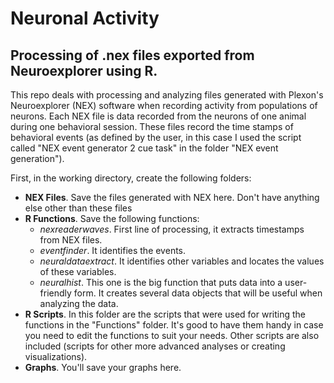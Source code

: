 # Neuronal Activity
## Processing of .nex files exported from Neuroexplorer using R.

This repo deals with processing and analyzing files generated with Plexon's Neuroexplorer (NEX) software when recording activity from populations of neurons. Each NEX file is data recorded from the neurons of one animal during one behavioral session. These files record the time stamps of behavioral events (as defined by the user, in this case I used the script called  "NEX event generator 2 cue task" in the folder "NEX event generation").

First, in the working directory, create the following folders:
+ **NEX Files**. Save the files generated with NEX here. Don't have anything else other than these files
+ **R Functions**. Save the following functions:
  + *nexreaderwaves*. First line of processing, it extracts timestamps from NEX files.
  + *eventfinder*. It identifies the events.
  + *neuraldataextract*. It identifies other variables and locates the values of these variables.
  + *neuralhist*. This one is the big function that puts data into a user-friendly form. It creates several data objects that will be useful when analyzing the data.
+ **R Scripts**. In this folder are the scripts that were used for writing the functions in the "Functions" folder. It's good to have them handy in case you need to edit the functions to suit your needs. Other scripts are also included (scripts for other more advanced analyses or creating visualizations). 
+ **Graphs**. You'll save your graphs here.

